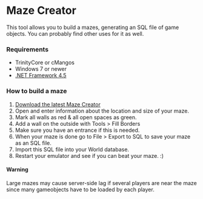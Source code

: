 # Maze Creator #
This tool allows you to build a mazes, generating an SQL file of game objects.
You can probably find other uses for it as well.

### Requirements ###
* TrinityCore or cMangos
* Windows 7 or newer
* [.NET Framework 4.5](https://www.microsoft.com/en-us/download/details.aspx?id=30653)

### How to build a maze ###
1. [Download the latest Maze Creator](https://github.com/RStijn/MazeCreator/blob/master/MazeCreator/bin/Release/MazeCreator.exe?raw=true)
2. Open and enter information about the location and size of your maze.
3. Mark all walls as red & all open spaces as green.
4. Add a wall on the outside with Tools > Fill Borders
4. Make sure you have an entrance if this is needed.
5. When your maze is done go to File > Export to SQL to save your maze as an SQL file.
6. Import this SQL file into your World database.
7. Restart your emulator and see if you can beat your maze. :)

#### Warning ####
Large mazes may cause server-side lag if several players are near the maze since many gameobjects have to be loaded by each player.
